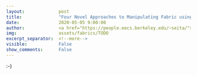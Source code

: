 ```yaml
---
layout:             post
title:              "Four Novel Approaches to Manipulating Fabric using Model-Free and Model-Based Deep Learning in Simulation"
date:               2020-05-05 9:00:00
author:             <a href="https://people.eecs.berkeley.edu/~seita/">Daniel Seita</a>, <a href="https://wilson1yan.github.io/">Wilson Yan</a>, <a href="https://ryanhoque.github.io/">Ryan Hoque</a>
img:                assets/fabrics/TODO
excerpt_separator:  <!--more-->
visible:            False
show_comments:      False
---
```


<!--
TODO TODO TODO personal reminder for Daniel Seita :-)
Be careful that these three lines are at the top,
and that the title and image change for each blog post!
-->
<meta name="twitter:title" content="Four Novel Approaches to Manipulating Fabric using Model-Free and Model-Based Deep Learning in Simulation">
<meta name="twitter:card" content="summary_image">
<meta name="twitter:image" content="https://bair.berkeley.edu/static/blog/fabrics/TODO">

:-)
